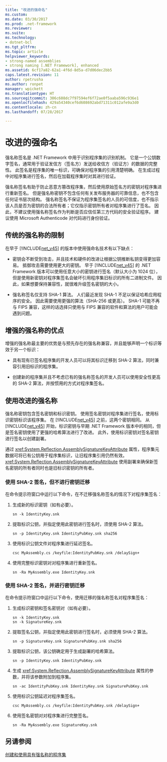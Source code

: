 ```yaml
---
title: "改进的强命名"
ms.custom: 
ms.date: 03/30/2017
ms.prod: .net-framework
ms.reviewer: 
ms.suite: 
ms.technology:
- dotnet-bcl
ms.tgt_pltfrm: 
ms.topic: article
helpviewer_keywords:
- strong-named assemblies
- strong naming [.NET Framework], enhanced
ms.assetid: 6cf17a82-62a1-4f6d-8d5a-d7d06dec2bb5
caps.latest.revision: 11
author: rpetrusha
ms.author: ronpet
manager: wpickett
ms.translationtype: HT
ms.sourcegitcommit: 306c608dc7f97594ef6f72ae0f5aaba596c936e1
ms.openlocfilehash: 429a54340cef6d608692abd71311c012afe9a3d0
ms.contentlocale: zh-cn
ms.lasthandoff: 07/28/2017

---
```

# <a name="enhanced-strong-naming"></a>改进的强命名
强名称签名是 .NET Framework 中用于识别程序集的识别机制。 它是一个公钥数字签名，通常用于验证发信方（签名方）发送给收信方（验证方）的数据的完整性。 此签名是程序集的唯一标识，可确保对程序集的引用清楚明确。 在生成过程中对程序集进行签名，然后在加载程序集时对其进行验证。  
  
 强名称签名有助于防止恶意方篡改程序集，然后使用原始签名方的密钥对程序集进行重新签名。 但是强名称密钥不包含任何有关发布服务器的可靠信息，也不包含任何证书层次结构。 强名称签名不保证为程序集签名的人员的可信度，也不指示该人员是否为密钥的合法所有者；它仅指示密钥所有者对程序集进行了签名。 因此，不建议使用强名称签名作为判断是否应信任第三方代码的安全验证程序。 建议使用 Microsoft Authenticode 对代码进行身份验证。  
  
## <a name="limitations-of-conventional-strong-names"></a>传统的强名称的限制  
 在早于 [!INCLUDE[net_v45](../../../includes/net-v45-md.md)] 的版本中使用强命名技术有以下缺点：  
  
-   密钥会不断受到攻击，并且技术和硬件的改进让根据公钥推断私钥变得更加容易。 抵御攻击需要使用更大的密钥。 早于 [!INCLUDE[net_v45](../../../includes/net-v45-md.md)] 的 .NET Framework 版本可以使用任意大小的密钥进行签名（默认大小为 1024 位），但是使用新密钥对程序集签名会破坏引用程序集旧标识的所有二进制文件。 因此，如果想要保持兼容性，就很难升级签名密钥的大小。  
  
-   强名称签名仅支持 SHA-1 算法。 人们最近发现 SHA-1 不足以保证哈希应用程序的安全。 因此需要使用更强的算法（SHA-256 或更高）。 SHA-1 可能不再与 FIPS 兼容，这样的话选择只使用与 FIPS 兼容的软件和算法的用户可能会遇到问题。  
  
## <a name="advantages-of-enhanced-strong-names"></a>增强的强名称的优点  
 增强的强名称最主要的优势是与预先存在的强名称兼容，并且能够声明一个标识等效于另一个标识：  
  
-   具有现有已签名程序集的开发人员可以将其标识迁移到 SHA-2 算法，同时兼容引用旧标识的程序集。  
  
-   创建新的程序集并且不考虑已有的强名称签名的开发人员可以使用安全性更高的 SHA-2 算法，并按惯用的方式对程序集签名。  
  
## <a name="using-enhanced-strong-names"></a>使用改进的强名称  
 强名称密钥包含签名密钥和标识密钥。 使用签名密钥对程序集进行签名，使用标识密钥标识该程序集。 在 [!INCLUDE[net_v45](../../../includes/net-v45-md.md)] 之前，这两个密钥相同。 从 [!INCLUDE[net_v45](../../../includes/net-v45-md.md)] 开始，标识密钥与早期 .NET Framework 版本中的相同，但是签名密钥使用了更强的哈希算法进行了改进。 此外，使用标识密钥对签名密钥进行签名以创建副署。  
  
 通过 <xref:System.Reflection.AssemblySignatureKeyAttribute> 属性，程序集元数据可将已有公钥用于程序集标识，让旧程序集引用仍然有效。  <xref:System.Reflection.AssemblySignatureKeyAttribute> 使用副署来确保新签名密钥的所有者同时也是旧标识密钥的所有者。  
  
### <a name="signing-with-sha-2-without-key-migration"></a>使用 SHA-2 签名，但不进行密钥迁移  
 在命令提示符窗口中运行以下命令，在不迁移强名称签名的情况下对程序集签名：  
  
1.  生成新的标识密钥（如有必要）。  
  
    ```  
    sn -k IdentityKey.snk  
    ```  
  
2.  提取标识公钥，并指定使用此密钥进行签名时，须使用 SHA-2 算法。  
  
    ```  
    sn -p IdentityKey.snk IdentityPubKey.snk sha256  
    ```  
  
3.  使用标识公钥文件对程序集进行延迟签名。  
  
    ```  
    csc MyAssembly.cs /keyfile:IdentityPubKey.snk /delaySign+  
    ```  
  
4.  使用完整标识密钥对对程序集进行重新签名。  
  
    ```  
    sn -Ra MyAssembly.exe IdentityKey.snk  
    ```  
  
### <a name="signing-with-sha-2-with-key-migration"></a>使用 SHA-2 签名，并进行密钥迁移  
 在命令提示符窗口中运行以下命令，使用迁移的强名称签名对程序集签名：  
  
1.  生成标识密钥和签名密钥对（如有必要）。  
  
    ```  
    sn -k IdentityKey.snk  
    sn -k SignatureKey.snk  
    ```  
  
2.  提取签名公钥，并指定使用此密钥进行签名时，必须使用 SHA-2 算法。  
  
    ```  
    sn -p SignatureKey.snk SignaturePubKey.snk sha256  
    ```  
  
3.  提取标识公钥，该公钥确定用于生成副署的哈希算法。  
  
    ```  
    sn -p IdentityKey.snk IdentityPubKey.snk  
    ```  
  
4.  生成 <xref:System.Reflection.AssemblySignatureKeyAttribute> 属性的参数，并将该参数附加到程序集。  
  
    ```  
    sn -ac IdentityPubKey.snk IdentityKey.snk SignaturePubKey.snk  
    ```  
  
5.  使用标识公钥延迟对程序集签名。  
  
    ```  
    csc MyAssembly.cs /keyfile:IdentityPubKey.snk /delaySign+  
    ```  
  
6.  使用签名密钥对对程序集进行完整签名。  
  
    ```  
    sn -Ra MyAssembly.exe SignatureKey.snk  
    ```  
  
## <a name="see-also"></a>另请参阅  
 [创建和使用具有强名称的程序集](../../../docs/framework/app-domains/create-and-use-strong-named-assemblies.md)

